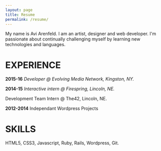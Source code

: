 ```yaml
---
layout: page
title: Resume
permalink: /resume/
---
```



My name is Avi Arenfeld. I am an artist, designer and web developer. I'm passionate about continually challenging myself by learning new technologies and languages.

<h1>EXPERIENCE</h1>

<b>2015-16</b> <i>Developer @ Evolving Media Network, Kingston, NY.</i>

<b>2014-15</b><i> Interactive intern @ Firespring, Lincoln, NE.</i><br>

Development Team Intern @ The42, Lincoln, NE.

<b>2012-2014</b> Independant Wordpress Projects

<h1>SKILLS</h1>

HTML5, CSS3, Javascript, Ruby, Rails, Wordpress, Git.

